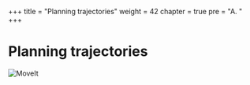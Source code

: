 +++
title = "Planning trajectories"
weight = 42
chapter = true
pre = "A. "
+++

# Planning trajectories

![MoveIt](/slides/moveit.gif)

